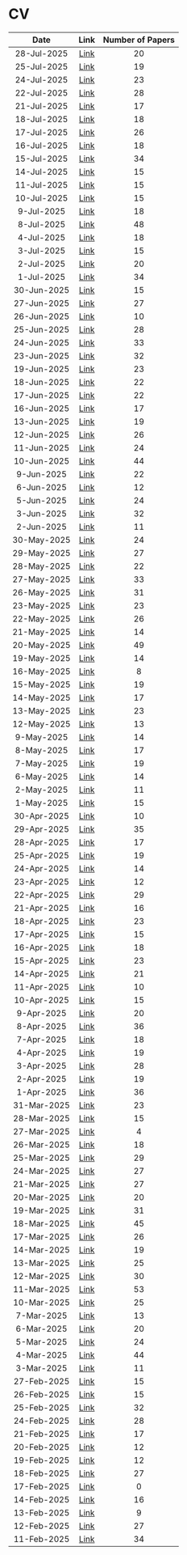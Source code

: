 # CV

| Date | Link | Number of Papers |
|:----:|:----:|:----------------:|
| 28-Jul-2025 | [Link](https://github.com/KJaebye/EmbodiedAI-Robotics-arXiv-Daily-Reporter/blob/main/28-Jul-2025/topic/CV_related_papers.md) | 20 |
| 25-Jul-2025 | [Link](https://github.com/KJaebye/EmbodiedAI-Robotics-arXiv-Daily-Reporter/blob/main/25-Jul-2025/topic/CV_related_papers.md) | 19 |
| 24-Jul-2025 | [Link](https://github.com/KJaebye/EmbodiedAI-Robotics-arXiv-Daily-Reporter/blob/main/24-Jul-2025/topic/CV_related_papers.md) | 23 |
| 22-Jul-2025 | [Link](https://github.com/KJaebye/EmbodiedAI-Robotics-arXiv-Daily-Reporter/blob/main/22-Jul-2025/topic/CV_related_papers.md) | 28 |
| 21-Jul-2025 | [Link](https://github.com/KJaebye/EmbodiedAI-Robotics-arXiv-Daily-Reporter/blob/main/21-Jul-2025/topic/CV_related_papers.md) | 17 |
| 18-Jul-2025 | [Link](https://github.com/KJaebye/EmbodiedAI-Robotics-arXiv-Daily-Reporter/blob/main/18-Jul-2025/topic/CV_related_papers.md) | 18 |
| 17-Jul-2025 | [Link](https://github.com/KJaebye/EmbodiedAI-Robotics-arXiv-Daily-Reporter/blob/main/17-Jul-2025/topic/CV_related_papers.md) | 26 |
| 16-Jul-2025 | [Link](https://github.com/KJaebye/EmbodiedAI-Robotics-arXiv-Daily-Reporter/blob/main/16-Jul-2025/topic/CV_related_papers.md) | 18 |
| 15-Jul-2025 | [Link](https://github.com/KJaebye/EmbodiedAI-Robotics-arXiv-Daily-Reporter/blob/main/15-Jul-2025/topic/CV_related_papers.md) | 34 |
| 14-Jul-2025 | [Link](https://github.com/KJaebye/EmbodiedAI-Robotics-arXiv-Daily-Reporter/blob/main/14-Jul-2025/topic/CV_related_papers.md) | 15 |
| 11-Jul-2025 | [Link](https://github.com/KJaebye/EmbodiedAI-Robotics-arXiv-Daily-Reporter/blob/main/11-Jul-2025/topic/CV_related_papers.md) | 15 |
| 10-Jul-2025 | [Link](https://github.com/KJaebye/EmbodiedAI-Robotics-arXiv-Daily-Reporter/blob/main/10-Jul-2025/topic/CV_related_papers.md) | 15 |
| 9-Jul-2025 | [Link](https://github.com/KJaebye/EmbodiedAI-Robotics-arXiv-Daily-Reporter/blob/main/9-Jul-2025/topic/CV_related_papers.md) | 18 |
| 8-Jul-2025 | [Link](https://github.com/KJaebye/EmbodiedAI-Robotics-arXiv-Daily-Reporter/blob/main/8-Jul-2025/topic/CV_related_papers.md) | 48 |
| 4-Jul-2025 | [Link](https://github.com/KJaebye/EmbodiedAI-Robotics-arXiv-Daily-Reporter/blob/main/4-Jul-2025/topic/CV_related_papers.md) | 18 |
| 3-Jul-2025 | [Link](https://github.com/KJaebye/EmbodiedAI-Robotics-arXiv-Daily-Reporter/blob/main/3-Jul-2025/topic/CV_related_papers.md) | 15 |
| 2-Jul-2025 | [Link](https://github.com/KJaebye/EmbodiedAI-Robotics-arXiv-Daily-Reporter/blob/main/2-Jul-2025/topic/CV_related_papers.md) | 20 |
| 1-Jul-2025 | [Link](https://github.com/KJaebye/EmbodiedAI-Robotics-arXiv-Daily-Reporter/blob/main/1-Jul-2025/topic/CV_related_papers.md) | 34 |
| 30-Jun-2025 | [Link](https://github.com/KJaebye/EmbodiedAI-Robotics-arXiv-Daily-Reporter/blob/main/30-Jun-2025/topic/CV_related_papers.md) | 15 |
| 27-Jun-2025 | [Link](https://github.com/KJaebye/EmbodiedAI-Robotics-arXiv-Daily-Reporter/blob/main/27-Jun-2025/topic/CV_related_papers.md) | 27 |
| 26-Jun-2025 | [Link](https://github.com/KJaebye/EmbodiedAI-Robotics-arXiv-Daily-Reporter/blob/main/26-Jun-2025/topic/CV_related_papers.md) | 10 |
| 25-Jun-2025 | [Link](https://github.com/KJaebye/EmbodiedAI-Robotics-arXiv-Daily-Reporter/blob/main/25-Jun-2025/topic/CV_related_papers.md) | 28 |
| 24-Jun-2025 | [Link](https://github.com/KJaebye/EmbodiedAI-Robotics-arXiv-Daily-Reporter/blob/main/24-Jun-2025/topic/CV_related_papers.md) | 33 |
| 23-Jun-2025 | [Link](https://github.com/KJaebye/EmbodiedAI-Robotics-arXiv-Daily-Reporter/blob/main/23-Jun-2025/topic/CV_related_papers.md) | 32 |
| 19-Jun-2025 | [Link](https://github.com/KJaebye/EmbodiedAI-Robotics-arXiv-Daily-Reporter/blob/main/19-Jun-2025/topic/CV_related_papers.md) | 23 |
| 18-Jun-2025 | [Link](https://github.com/KJaebye/EmbodiedAI-Robotics-arXiv-Daily-Reporter/blob/main/18-Jun-2025/topic/CV_related_papers.md) | 22 |
| 17-Jun-2025 | [Link](https://github.com/KJaebye/EmbodiedAI-Robotics-arXiv-Daily-Reporter/blob/main/17-Jun-2025/topic/CV_related_papers.md) | 22 |
| 16-Jun-2025 | [Link](https://github.com/KJaebye/EmbodiedAI-Robotics-arXiv-Daily-Reporter/blob/main/16-Jun-2025/topic/CV_related_papers.md) | 17 |
| 13-Jun-2025 | [Link](https://github.com/KJaebye/EmbodiedAI-Robotics-arXiv-Daily-Reporter/blob/main/13-Jun-2025/topic/CV_related_papers.md) | 19 |
| 12-Jun-2025 | [Link](https://github.com/KJaebye/EmbodiedAI-Robotics-arXiv-Daily-Reporter/blob/main/12-Jun-2025/topic/CV_related_papers.md) | 26 |
| 11-Jun-2025 | [Link](https://github.com/KJaebye/EmbodiedAI-Robotics-arXiv-Daily-Reporter/blob/main/11-Jun-2025/topic/CV_related_papers.md) | 24 |
| 10-Jun-2025 | [Link](https://github.com/KJaebye/EmbodiedAI-Robotics-arXiv-Daily-Reporter/blob/main/10-Jun-2025/topic/CV_related_papers.md) | 44 |
| 9-Jun-2025 | [Link](https://github.com/KJaebye/EmbodiedAI-Robotics-arXiv-Daily-Reporter/blob/main/9-Jun-2025/topic/CV_related_papers.md) | 22 |
| 6-Jun-2025 | [Link](https://github.com/KJaebye/EmbodiedAI-Robotics-arXiv-Daily-Reporter/blob/main/6-Jun-2025/topic/CV_related_papers.md) | 12 |
| 5-Jun-2025 | [Link](https://github.com/KJaebye/EmbodiedAI-Robotics-arXiv-Daily-Reporter/blob/main/5-Jun-2025/topic/CV_related_papers.md) | 24 |
| 3-Jun-2025 | [Link](https://github.com/KJaebye/EmbodiedAI-Robotics-arXiv-Daily-Reporter/blob/main/3-Jun-2025/topic/CV_related_papers.md) | 32 |
| 2-Jun-2025 | [Link](https://github.com/KJaebye/EmbodiedAI-Robotics-arXiv-Daily-Reporter/blob/main/2-Jun-2025/topic/CV_related_papers.md) | 11 |
| 30-May-2025 | [Link](https://github.com/KJaebye/EmbodiedAI-Robotics-arXiv-Daily-Reporter/blob/main/30-May-2025/topic/CV_related_papers.md) | 24 |
| 29-May-2025 | [Link](https://github.com/KJaebye/EmbodiedAI-Robotics-arXiv-Daily-Reporter/blob/main/29-May-2025/topic/CV_related_papers.md) | 27 |
| 28-May-2025 | [Link](https://github.com/KJaebye/EmbodiedAI-Robotics-arXiv-Daily-Reporter/blob/main/28-May-2025/topic/CV_related_papers.md) | 22 |
| 27-May-2025 | [Link](https://github.com/KJaebye/EmbodiedAI-Robotics-arXiv-Daily-Reporter/blob/main/27-May-2025/topic/CV_related_papers.md) | 33 |
| 26-May-2025 | [Link](https://github.com/KJaebye/EmbodiedAI-Robotics-arXiv-Daily-Reporter/blob/main/26-May-2025/topic/CV_related_papers.md) | 31 |
| 23-May-2025 | [Link](https://github.com/KJaebye/EmbodiedAI-Robotics-arXiv-Daily-Reporter/blob/main/23-May-2025/topic/CV_related_papers.md) | 23 |
| 22-May-2025 | [Link](https://github.com/KJaebye/EmbodiedAI-Robotics-arXiv-Daily-Reporter/blob/main/22-May-2025/topic/CV_related_papers.md) | 26 |
| 21-May-2025 | [Link](https://github.com/KJaebye/EmbodiedAI-Robotics-arXiv-Daily-Reporter/blob/main/21-May-2025/topic/CV_related_papers.md) | 14 |
| 20-May-2025 | [Link](https://github.com/KJaebye/EmbodiedAI-Robotics-arXiv-Daily-Reporter/blob/main/20-May-2025/topic/CV_related_papers.md) | 49 |
| 19-May-2025 | [Link](https://github.com/KJaebye/EmbodiedAI-Robotics-arXiv-Daily-Reporter/blob/main/19-May-2025/topic/CV_related_papers.md) | 14 |
| 16-May-2025 | [Link](https://github.com/KJaebye/EmbodiedAI-Robotics-arXiv-Daily-Reporter/blob/main/16-May-2025/topic/CV_related_papers.md) | 8 |
| 15-May-2025 | [Link](https://github.com/KJaebye/EmbodiedAI-Robotics-arXiv-Daily-Reporter/blob/main/15-May-2025/topic/CV_related_papers.md) | 19 |
| 14-May-2025 | [Link](https://github.com/KJaebye/EmbodiedAI-Robotics-arXiv-Daily-Reporter/blob/main/14-May-2025/topic/CV_related_papers.md) | 17 |
| 13-May-2025 | [Link](https://github.com/KJaebye/EmbodiedAI-Robotics-arXiv-Daily-Reporter/blob/main/13-May-2025/topic/CV_related_papers.md) | 23 |
| 12-May-2025 | [Link](https://github.com/KJaebye/EmbodiedAI-Robotics-arXiv-Daily-Reporter/blob/main/12-May-2025/topic/CV_related_papers.md) | 13 |
| 9-May-2025 | [Link](https://github.com/KJaebye/EmbodiedAI-Robotics-arXiv-Daily-Reporter/blob/main/9-May-2025/topic/CV_related_papers.md) | 14 |
| 8-May-2025 | [Link](https://github.com/KJaebye/EmbodiedAI-Robotics-arXiv-Daily-Reporter/blob/main/8-May-2025/topic/CV_related_papers.md) | 17 |
| 7-May-2025 | [Link](https://github.com/KJaebye/EmbodiedAI-Robotics-arXiv-Daily-Reporter/blob/main/7-May-2025/topic/CV_related_papers.md) | 19 |
| 6-May-2025 | [Link](https://github.com/KJaebye/EmbodiedAI-Robotics-arXiv-Daily-Reporter/blob/main/6-May-2025/topic/CV_related_papers.md) | 14 |
| 2-May-2025 | [Link](https://github.com/KJaebye/EmbodiedAI-Robotics-arXiv-Daily-Reporter/blob/main/2-May-2025/topic/CV_related_papers.md) | 11 |
| 1-May-2025 | [Link](https://github.com/KJaebye/EmbodiedAI-Robotics-arXiv-Daily-Reporter/blob/main/1-May-2025/topic/CV_related_papers.md) | 15 |
| 30-Apr-2025 | [Link](https://github.com/KJaebye/EmbodiedAI-Robotics-arXiv-Daily-Reporter/blob/main/30-Apr-2025/topic/CV_related_papers.md) | 10 |
| 29-Apr-2025 | [Link](https://github.com/KJaebye/EmbodiedAI-Robotics-arXiv-Daily-Reporter/blob/main/29-Apr-2025/topic/CV_related_papers.md) | 35 |
| 28-Apr-2025 | [Link](https://github.com/KJaebye/EmbodiedAI-Robotics-arXiv-Daily-Reporter/blob/main/28-Apr-2025/topic/CV_related_papers.md) | 17 |
| 25-Apr-2025 | [Link](https://github.com/KJaebye/EmbodiedAI-Robotics-arXiv-Daily-Reporter/blob/main/25-Apr-2025/topic/CV_related_papers.md) | 19 |
| 24-Apr-2025 | [Link](https://github.com/KJaebye/EmbodiedAI-Robotics-arXiv-Daily-Reporter/blob/main/24-Apr-2025/topic/CV_related_papers.md) | 14 |
| 23-Apr-2025 | [Link](https://github.com/KJaebye/EmbodiedAI-Robotics-arXiv-Daily-Reporter/blob/main/23-Apr-2025/topic/CV_related_papers.md) | 12 |
| 22-Apr-2025 | [Link](https://github.com/KJaebye/EmbodiedAI-Robotics-arXiv-Daily-Reporter/blob/main/22-Apr-2025/topic/CV_related_papers.md) | 29 |
| 21-Apr-2025 | [Link](https://github.com/KJaebye/EmbodiedAI-Robotics-arXiv-Daily-Reporter/blob/main/21-Apr-2025/topic/CV_related_papers.md) | 16 |
| 18-Apr-2025 | [Link](https://github.com/KJaebye/EmbodiedAI-Robotics-arXiv-Daily-Reporter/blob/main/18-Apr-2025/topic/CV_related_papers.md) | 23 |
| 17-Apr-2025 | [Link](https://github.com/KJaebye/EmbodiedAI-Robotics-arXiv-Daily-Reporter/blob/main/17-Apr-2025/topic/CV_related_papers.md) | 15 |
| 16-Apr-2025 | [Link](https://github.com/KJaebye/EmbodiedAI-Robotics-arXiv-Daily-Reporter/blob/main/16-Apr-2025/topic/CV_related_papers.md) | 18 |
| 15-Apr-2025 | [Link](https://github.com/KJaebye/EmbodiedAI-Robotics-arXiv-Daily-Reporter/blob/main/15-Apr-2025/topic/CV_related_papers.md) | 23 |
| 14-Apr-2025 | [Link](https://github.com/KJaebye/EmbodiedAI-Robotics-arXiv-Daily-Reporter/blob/main/14-Apr-2025/topic/CV_related_papers.md) | 21 |
| 11-Apr-2025 | [Link](https://github.com/KJaebye/EmbodiedAI-Robotics-arXiv-Daily-Reporter/blob/main/11-Apr-2025/topic/CV_related_papers.md) | 10 |
| 10-Apr-2025 | [Link](https://github.com/KJaebye/EmbodiedAI-Robotics-arXiv-Daily-Reporter/blob/main/10-Apr-2025/topic/CV_related_papers.md) | 15 |
| 9-Apr-2025 | [Link](https://github.com/KJaebye/EmbodiedAI-Robotics-arXiv-Daily-Reporter/blob/main/9-Apr-2025/topic/CV_related_papers.md) | 20 |
| 8-Apr-2025 | [Link](https://github.com/KJaebye/EmbodiedAI-Robotics-arXiv-Daily-Reporter/blob/main/8-Apr-2025/topic/CV_related_papers.md) | 36 |
| 7-Apr-2025 | [Link](https://github.com/KJaebye/EmbodiedAI-Robotics-arXiv-Daily-Reporter/blob/main/7-Apr-2025/topic/CV_related_papers.md) | 18 |
| 4-Apr-2025 | [Link](https://github.com/KJaebye/EmbodiedAI-Robotics-arXiv-Daily-Reporter/blob/main/4-Apr-2025/topic/CV_related_papers.md) | 19 |
| 3-Apr-2025 | [Link](https://github.com/KJaebye/EmbodiedAI-Robotics-arXiv-Daily-Reporter/blob/main/3-Apr-2025/topic/CV_related_papers.md) | 28 |
| 2-Apr-2025 | [Link](https://github.com/KJaebye/EmbodiedAI-Robotics-arXiv-Daily-Reporter/blob/main/2-Apr-2025/topic/CV_related_papers.md) | 19 |
| 1-Apr-2025 | [Link](https://github.com/KJaebye/EmbodiedAI-Robotics-arXiv-Daily-Reporter/blob/main/1-Apr-2025/topic/CV_related_papers.md) | 36 |
| 31-Mar-2025 | [Link](https://github.com/KJaebye/EmbodiedAI-Robotics-arXiv-Daily-Reporter/blob/main/31-Mar-2025/topic/CV_related_papers.md) | 23 |
| 28-Mar-2025 | [Link](https://github.com/KJaebye/EmbodiedAI-Robotics-arXiv-Daily-Reporter/blob/main/28-Mar-2025/topic/CV_related_papers.md) | 15 |
| 27-Mar-2025 | [Link](https://github.com/KJaebye/EmbodiedAI-Robotics-arXiv-Daily-Reporter/blob/main/27-Mar-2025/topic/CV_related_papers.md) | 4 |
| 26-Mar-2025 | [Link](https://github.com/KJaebye/EmbodiedAI-Robotics-arXiv-Daily-Reporter/blob/main/26-Mar-2025/topic/CV_related_papers.md) | 18 |
| 25-Mar-2025 | [Link](https://github.com/KJaebye/EmbodiedAI-Robotics-arXiv-Daily-Reporter/blob/main/25-Mar-2025/topic/CV_related_papers.md) | 29 |
| 24-Mar-2025 | [Link](https://github.com/KJaebye/EmbodiedAI-Robotics-arXiv-Daily-Reporter/blob/main/24-Mar-2025/topic/CV_related_papers.md) | 27 |
| 21-Mar-2025 | [Link](https://github.com/KJaebye/EmbodiedAI-Robotics-arXiv-Daily-Reporter/blob/main/21-Mar-2025/topic/CV_related_papers.md) | 27 |
| 20-Mar-2025 | [Link](https://github.com/KJaebye/EmbodiedAI-Robotics-arXiv-Daily-Reporter/blob/main/20-Mar-2025/topic/CV_related_papers.md) | 20 |
| 19-Mar-2025 | [Link](https://github.com/KJaebye/EmbodiedAI-Robotics-arXiv-Daily-Reporter/blob/main/19-Mar-2025/topic/CV_related_papers.md) | 31 |
| 18-Mar-2025 | [Link](https://github.com/KJaebye/EmbodiedAI-Robotics-arXiv-Daily-Reporter/blob/main/18-Mar-2025/topic/CV_related_papers.md) | 45 |
| 17-Mar-2025 | [Link](https://github.com/KJaebye/EmbodiedAI-Robotics-arXiv-Daily-Reporter/blob/main/17-Mar-2025/topic/CV_related_papers.md) | 26 |
| 14-Mar-2025 | [Link](https://github.com/KJaebye/EmbodiedAI-Robotics-arXiv-Daily-Reporter/blob/main/14-Mar-2025/topic/CV_related_papers.md) | 19 |
| 13-Mar-2025 | [Link](https://github.com/KJaebye/EmbodiedAI-Robotics-arXiv-Daily-Reporter/blob/main/13-Mar-2025/topic/CV_related_papers.md) | 25 |
| 12-Mar-2025 | [Link](https://github.com/KJaebye/EmbodiedAI-Robotics-arXiv-Daily-Reporter/blob/main/12-Mar-2025/topic/CV_related_papers.md) | 30 |
| 11-Mar-2025 | [Link](https://github.com/KJaebye/EmbodiedAI-Robotics-arXiv-Daily-Reporter/blob/main/11-Mar-2025/topic/CV_related_papers.md) | 53 |
| 10-Mar-2025 | [Link](https://github.com/KJaebye/EmbodiedAI-Robotics-arXiv-Daily-Reporter/blob/main/10-Mar-2025/topic/CV_related_papers.md) | 25 |
| 7-Mar-2025 | [Link](https://github.com/KJaebye/EmbodiedAI-Robotics-arXiv-Daily-Reporter/blob/main/7-Mar-2025/topic/CV_related_papers.md) | 13 |
| 6-Mar-2025 | [Link](https://github.com/KJaebye/EmbodiedAI-Robotics-arXiv-Daily-Reporter/blob/main/6-Mar-2025/topic/CV_related_papers.md) | 20 |
| 5-Mar-2025 | [Link](https://github.com/KJaebye/EmbodiedAI-Robotics-arXiv-Daily-Reporter/blob/main/5-Mar-2025/topic/CV_related_papers.md) | 24 |
| 4-Mar-2025 | [Link](https://github.com/KJaebye/EmbodiedAI-Robotics-arXiv-Daily-Reporter/blob/main/4-Mar-2025/topic/CV_related_papers.md) | 44 |
| 3-Mar-2025 | [Link](https://github.com/KJaebye/EmbodiedAI-Robotics-arXiv-Daily-Reporter/blob/main/3-Mar-2025/topic/CV_related_papers.md) | 11 |
| 27-Feb-2025 | [Link](https://github.com/KJaebye/EmbodiedAI-Robotics-arXiv-Daily-Reporter/blob/main/27-Feb-2025/topic/CV_related_papers.md) | 15 |
| 26-Feb-2025 | [Link](https://github.com/KJaebye/EmbodiedAI-Robotics-arXiv-Daily-Reporter/blob/main/26-Feb-2025/topic/CV_related_papers.md) | 15 |
| 25-Feb-2025 | [Link](https://github.com/KJaebye/EmbodiedAI-Robotics-arXiv-Daily-Reporter/blob/main/25-Feb-2025/topic/CV_related_papers.md) | 32 |
| 24-Feb-2025 | [Link](https://github.com/KJaebye/EmbodiedAI-Robotics-arXiv-Daily-Reporter/blob/main/24-Feb-2025/topic/CV_related_papers.md) | 28 |
| 21-Feb-2025 | [Link](https://github.com/KJaebye/EmbodiedAI-Robotics-arXiv-Daily-Reporter/blob/main/21-Feb-2025/topic/CV_related_papers.md) | 17 |
| 20-Feb-2025 | [Link](https://github.com/KJaebye/EmbodiedAI-Robotics-arXiv-Daily-Reporter/blob/main/20-Feb-2025/topic/CV_related_papers.md) | 12 |
| 19-Feb-2025 | [Link](https://github.com/KJaebye/EmbodiedAI-Robotics-arXiv-Daily-Reporter/blob/main/19-Feb-2025/topic/CV_related_papers.md) | 12 |
| 18-Feb-2025 | [Link](https://github.com/KJaebye/EmbodiedAI-Robotics-arXiv-Daily-Reporter/blob/main/18-Feb-2025/topic/CV_related_papers.md) | 27 |
| 17-Feb-2025 | [Link](https://github.com/KJaebye/EmbodiedAI-Robotics-arXiv-Daily-Reporter/blob/main/17-Feb-2025/topic/CV_related_papers.md) | 0 |
| 14-Feb-2025 | [Link](https://github.com/KJaebye/EmbodiedAI-Robotics-arXiv-Daily-Reporter/blob/main/14-Feb-2025/topic/CV_related_papers.md) | 16 |
| 13-Feb-2025 | [Link](https://github.com/KJaebye/EmbodiedAI-Robotics-arXiv-Daily-Reporter/blob/main/13-Feb-2025/topic/CV_related_papers.md) | 9 |
| 12-Feb-2025 | [Link](https://github.com/KJaebye/EmbodiedAI-Robotics-arXiv-Daily-Reporter/blob/main/12-Feb-2025/topic/CV_related_papers.md) | 27 |
| 11-Feb-2025 | [Link](https://github.com/KJaebye/EmbodiedAI-Robotics-arXiv-Daily-Reporter/blob/main/11-Feb-2025/topic/CV_related_papers.md) | 34 |
